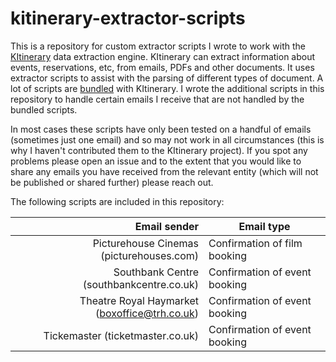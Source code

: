 # kitinerary-extractor-scripts

This is a repository for custom extractor scripts I wrote to work with the [KItinerary](https://invent.kde.org/pim/kitinerary) data extraction engine. KItinerary can extract information about events, reservations, etc, from emails, PDFs and other documents. It uses extractor scripts to assist with the parsing of different types of document. A lot of scripts are [bundled](https://invent.kde.org/pim/kitinerary/-/tree/master/src/lib/scripts) with KItinerary. I wrote the additional scripts in this repository to handle certain emails I receive that are not handled by the bundled scripts.

In most cases these scripts have only been tested on a handful of emails (sometimes just one email) and so may not work in all circumstances (this is why I haven't contributed them to the KItinerary project). If you spot any problems please open an issue and to the extent that you would like to share any emails you have received from the relevant entity (which will not be published or shared further) please reach out.

The following scripts are included in this repository:

|Email sender|Email type|
|-----------:|----------|
|Picturehouse Cinemas (picturehouses.com)|Confirmation of film booking|
|Southbank Centre (southbankcentre.co.uk)|Confirmation of event booking|
|Theatre Royal Haymarket (boxoffice@trh.co.uk)|Confirmation of event booking|
|Tickemaster (ticketmaster.co.uk)|Confirmation of event booking|

